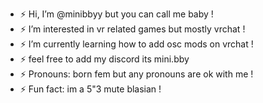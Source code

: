 - ⚡ Hi, I’m @minibbyy but you can call me baby !
- ⚡ I’m interested in vr related games but mostly vrchat !
- ⚡ I’m currently learning how to add osc mods on vrchat !
- ⚡ feel free to add my discord its mini.bby 
- ⚡ Pronouns: born fem but any pronouns are ok with me !
- ⚡ Fun fact: im a 5"3 mute blasian !

<!---
minibbyy/minibbyy is a ✨ special ✨ repository because its `README.md` (this file) appears on your GitHub profile.
You can click the Preview link to take a look at your changes.
--->
